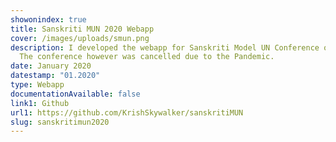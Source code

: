 ```yaml
---
showonindex: true
title: Sanskriti MUN 2020 Webapp
cover: /images/uploads/smun.png
description: I developed the webapp for Sanskriti Model UN Conference of 2020.
  The conference however was cancelled due to the Pandemic.
date: January 2020
datestamp: "01.2020"
type: Webapp
documentationAvailable: false
link1: Github
url1: https://github.com/KrishSkywalker/sanskritiMUN
slug: sanskritimun2020
---
```

